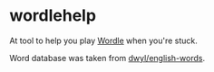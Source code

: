 # wordlehelp
At tool to help you play [Wordle](https://www.powerlanguage.co.uk/wordle/) when you're stuck.

Word database was taken from [dwyl/english-words](https://github.com/dwyl/english-words/).

